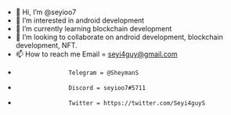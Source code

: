- 👋 Hi, I’m @seyioo7
- 👀 I’m interested in android development
- 🌱 I’m currently learning blockchain development
- 💞️ I’m looking to collaborate on android development, blockchain development, NFT.
- 📫 How to reach me Email = seyi4guy@gmail.com
-                    Telegram = @SheymanS
-                    Discord = seyioo7#5711
-                    Twitter = https://twitter.com/Seyi4guyS

<!---
seyioo7/seyioo7 is a ✨ special ✨ repository because its `README.md` (this file) appears on your GitHub profile.
You can click the Preview link to take a look at your changes.
--->
